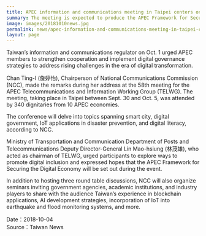 ```yaml
---
title: APEC information and communications meeting in Taipei centers on IoT, digital governance
summary: The meeting is expected to produce the APEC Framework for Securing the Digital Economy
image: images/20181010news.jpg
permalink: news/apec-information-and-communications-meeting-in-taipei-centers-on-iot-digital-governance/
layout: page
---
```

Taiwan’s information and communications regulator on Oct. 1 urged APEC members to strengthen cooperation and implement digital governance strategies to address rising challenges in the era of digital transformation.

Chan Ting-I (詹婷怡), Chairperson of National Communications Commission (NCC), made the remarks during her address at the 58th meeting for the APEC Telecommunications and Information Working Group (TELWG). The meeting, taking place in Taipei between Sept. 30 and Oct. 5, was attended by 340 dignitaries from 10 APEC economies.

The conference will delve into topics spanning smart city, digital government, IoT applications in disaster prevention, and digital literacy, according to NCC.

Ministry of Transportation and Communication Department of Posts and Telecommunications Deputy Director-General Lin Mao-hsiung (林茂雄), who acted as chairman of TELWG, urged participants to explore ways to promote digital inclusion and expressed hopes that the APEC Framework for Securing the Digital Economy will be set out during the event.

In addition to hosting three round table discussions, NCC will also organize seminars inviting government agencies, academic institutions, and industry players to share with the audience Taiwan’s experience in blockchain applications, AI development strategies, incorporation of IoT into earthquake and flood monitoring systems, and more.

Date：2018-10-04
<br/>
Source：Taiwan News
